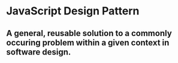 # JavaScript Design Pattern

## A general, reusable solution to a commonly occuring problem within a given context in software design.
